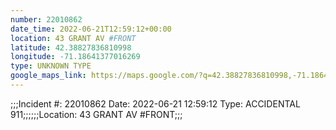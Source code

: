 ```yaml
---
number: 22010862
date_time: 2022-06-21T12:59:12+00:00
location: 43 GRANT AV #FRONT
latitude: 42.38827836810998
longitude: -71.18641377016269
type: UNKNOWN TYPE
google_maps_link: https://maps.google.com/?q=42.38827836810998,-71.18641377016269
---
```


;;;Incident #: 22010862  Date: 2022-06-21 12:59:12   Type: ACCIDENTAL 911;;;;;;Location: 43 GRANT AV #FRONT;;;
